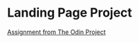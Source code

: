 # Landing Page Project

[Assignment from The Odin Project](https://www.theodinproject.com/lessons/foundations-landing-page)